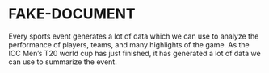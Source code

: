 # FAKE-DOCUMENT
Every sports event generates a lot of data which we can use to analyze the performance of players, teams, and many highlights of the game. As the ICC Men’s T20 world cup has just finished, it has generated a lot of data we can use to summarize the event. 
